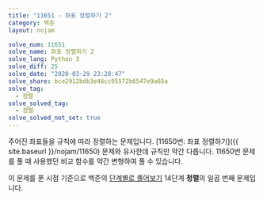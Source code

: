 ```yaml
---
title: "11651 - 좌표 정렬하기 2"
category: 백준
layout: nojam

solve_num: 11651
solve_name: 좌표 정렬하기 2
solve_lang: Python 3
solve_diff: 25
solve_date: "2020-03-29 23:28:47"
solve_share: bce2912bdb3e46cc95572b6547e9a65a
solve_tag:
  - 정렬
solve_solved_tag:
  - 정렬
solve_solved_not_set: true
---
```


주어진 좌표들을 규칙에 따라 정렬하는 문제입니다. [11650번: 좌표 정렬하기]({{ site.baseurl }}/nojam/11650) 문제와 유사한데 규칙만 약간 다릅니다. 11650번 문제를 풀 때 사용했던 비교 함수를 약간 변형하여 풀 수 있습니다.

이 문제를 푼 시점 기준으로 백준의 [단계별로 풀어보기](http://noj.am/p/s) 14단계 **정렬**의 일곱 번째 문제입니다.
